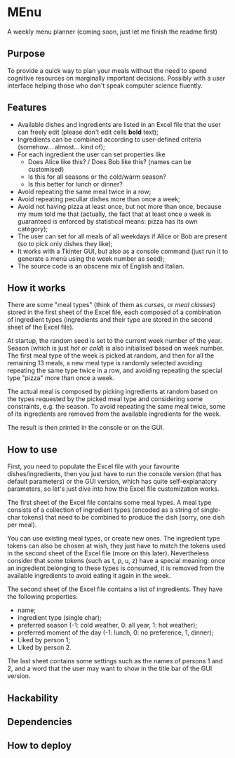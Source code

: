 # MEnu
A weekly menu planner (coming soon, just let me finish the readme first)

## Purpose
To provide a quick way to plan your meals without the need to spend cognitive resources on marginally important decisions. Possibly with a user interface helping those who don't speak computer science fluently.

## Features
- Available dishes and ingredients are listed in an Excel file that the user can freely edit (please don't edit cells **bold** text);
- Ingredients can be combined according to user-defined criteria (somehow... almost... kind of);
- For each ingredient the user can set properties like
  - Does Alice like this? / Does Bob like this? (names can be customised)
  - Is this for all seasons or the cold/warm season?
  - Is this better for lunch or dinner?
- Avoid repeating the same meal twice in a row;
- Avoid repeating peculiar dishes more than once a week;
- Avoid not having pizza at least once, but not more than once, because my mum told me that (actually, the fact that at least once a week is guaranteed is enforced by statistical means: pizza has its own category);
- The user can set for all meals of all weekdays if Alice or Bob are present (so to pick only dishes they like);
- It works with a Tkinter GUI, but also as a console command (just run it to generate a menù using the week number as seed);
- The source code is an obscene mix of English and Italian.

## How it works
There are some "meal types" (think of them as *curses*, or *meal classes*) stored in the first sheet of the Excel file, each composed of a combination of ingredient types (ingredients and their type are stored in the second sheet of the Excel file).

At startup, the random seed is set to the current week number of the year. Season (which is just *hot* or *cold*) is also initialised based on week number.
The first meal type of the week is picked at random, and then for all the remaining 13 meals, a new meal type is randomly selected avoiding repeating the same type twice in a row, and avoiding repeating the special type "pizza" more than once a week.

The actual meal is composed by picking ingredients at random based on the types requested by the picked meal type and considering some constraints, e.g. the season. To avoid repeating the same meal twice, some of its ingredients are removed from the available ingredients for the week.

The result is then printed in the console or on the GUI.

## How to use
First, you need to populate the Excel file with your favourite dishes/ingredients, then you just have to run the console version (that has default parameters) or the GUI version, which has quite self-explanatory parameters, so let's just dive into how the Excel file customization works.

The first sheet of the Excel file contains some meal types. A meal type consists of a collection of ingredient types (encoded as a string of single-char tokens) that need to be combined to produce the dish (sorry, one dish per meal).

You can use existing meal types, or create new ones. The ingredient type tokens can also be chosen at wish, they just have to match the tokens used in the second sheet of the Excel file (more on this later). Nevertheless consider that some tokens (such as t, p, u, z) have a special meaning: once an ingredient belonging to these types is consumed, it is removed from the available ingredients to avoid eating it again in the week.

The second sheet of the Excel file contains a list of ingredients. They have the following properties:
- name;
- ingredient type (single char);
- preferred season (-1: cold weather, 0: all year, 1: hot weather);
- preferred moment of the day (-1: lunch, 0: no preference, 1, dinner);
- Liked by person 1;
- Liked by person 2.

The last sheet contains some settings such as the names of persons 1 and 2, and a word that the user may want to show in the title bar of the GUI version.

## Hackability

## Dependencies

## How to deploy
